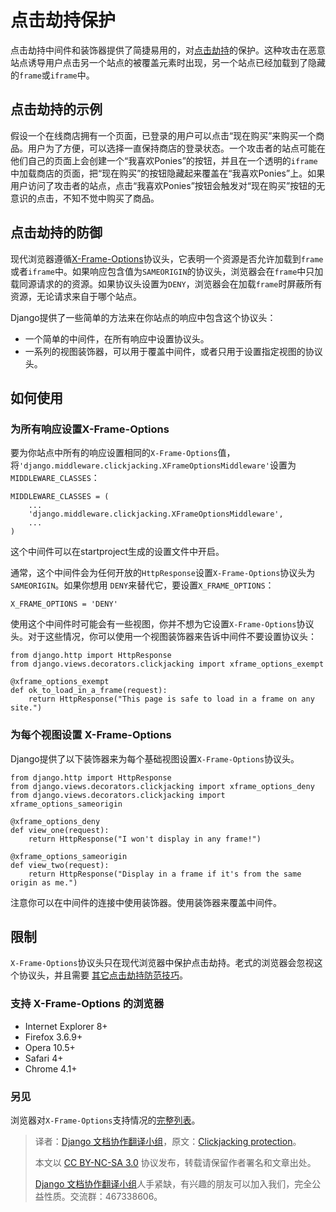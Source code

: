 # 点击劫持保护 #

点击劫持中间件和装饰器提供了简捷易用的，对[点击劫持](http://en.wikipedia.org/wiki/Clickjacking)的保护。这种攻击在恶意站点诱导用户点击另一个站点的被覆盖元素时出现，另一个站点已经加载到了隐藏的`frame`或`iframe`中。

## 点击劫持的示例 ##

假设一个在线商店拥有一个页面，已登录的用户可以点击“现在购买”来购买一个商品。用户为了方便，可以选择一直保持商店的登录状态。一个攻击者的站点可能在他们自己的页面上会创建一个“我喜欢Ponies”的按钮，并且在一个透明的`iframe`中加载商店的页面，把“现在购买”的按钮隐藏起来覆盖在“我喜欢Ponies”上。如果用户访问了攻击者的站点，点击“我喜欢Ponies”按钮会触发对“现在购买”按钮的无意识的点击，不知不觉中购买了商品。

## 点击劫持的防御 ##

现代浏览器遵循[X-Frame-Options](https://developer.mozilla.org/en/The_X-FRAME-OPTIONS_response_header)协议头，它表明一个资源是否允许加载到`frame`或者`iframe`中。如果响应包含值为`SAMEORIGIN`的协议头，浏览器会在`frame`中只加载同源请求的的资源。如果协议头设置为`DENY`，浏览器会在加载`frame`时屏蔽所有资源，无论请求来自于哪个站点。

Django提供了一些简单的方法来在你站点的响应中包含这个协议头：

+ 一个简单的中间件，在所有响应中设置协议头。
+ 一系列的视图装饰器，可以用于覆盖中间件，或者只用于设置指定视图的协议头。

## 如何使用 ##

### 为所有响应设置X-Frame-Options ###

要为你站点中所有的响应设置相同的`X-Frame-Options`值，将`'django.middleware.clickjacking.XFrameOptionsMiddleware'`设置为 `MIDDLEWARE_CLASSES`：

```
MIDDLEWARE_CLASSES = (
    ...
    'django.middleware.clickjacking.XFrameOptionsMiddleware',
    ...
)
```

这个中间件可以在startproject生成的设置文件中开启。

通常，这个中间件会为任何开放的`HttpResponse`设置`X-Frame-Options`协议头为`SAMEORIGIN`。如果你想用 `DENY`来替代它，要设置`X_FRAME_OPTIONS`：

```
X_FRAME_OPTIONS = 'DENY'
```

使用这个中间件时可能会有一些视图，你并不想为它设置`X-Frame-Options`协议头。对于这些情况，你可以使用一个视图装饰器来告诉中间件不要设置协议头：

```
from django.http import HttpResponse
from django.views.decorators.clickjacking import xframe_options_exempt

@xframe_options_exempt
def ok_to_load_in_a_frame(request):
    return HttpResponse("This page is safe to load in a frame on any site.")
```

### 为每个视图设置 X-Frame-Options ###

Django提供了以下装饰器来为每个基础视图设置`X-Frame-Options`协议头。

```
from django.http import HttpResponse
from django.views.decorators.clickjacking import xframe_options_deny
from django.views.decorators.clickjacking import xframe_options_sameorigin

@xframe_options_deny
def view_one(request):
    return HttpResponse("I won't display in any frame!")

@xframe_options_sameorigin
def view_two(request):
    return HttpResponse("Display in a frame if it's from the same origin as me.")
```

注意你可以在中间件的连接中使用装饰器。使用装饰器来覆盖中间件。

## 限制 ##

`X-Frame-Options`协议头只在现代浏览器中保护点击劫持。老式的浏览器会忽视这个协议头，并且需要 [其它点击劫持防范技巧](http://en.wikipedia.org/wiki/Clickjacking#Prevention)。

### 支持 X-Frame-Options 的浏览器 ###

+ Internet Explorer 8+
+ Firefox 3.6.9+
+ Opera 10.5+
+ Safari 4+
+ Chrome 4.1+

### 另见 ###

浏览器对`X-Frame-Options`支持情况的[完整列表](https://developer.mozilla.org/en/The_X-FRAME-OPTIONS_response_header#Browser_compatibility)。

> 译者：[Django 文档协作翻译小组](http://python.usyiyi.cn/django/index.html)，原文：[Clickjacking protection](https://docs.djangoproject.com/en/1.8/ref/clickjacking/)。
>
> 本文以 [CC BY-NC-SA 3.0](http://creativecommons.org/licenses/by-nc-sa/3.0/cn/) 协议发布，转载请保留作者署名和文章出处。
>
> [Django 文档协作翻译小组](http://python.usyiyi.cn/django/index.html)人手紧缺，有兴趣的朋友可以加入我们，完全公益性质。交流群：467338606。
